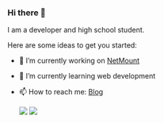 ### Hi there 👋

I am a developer and high school student.

Here are some ideas to get you started:

- 🔭 I’m currently working on [NetMount](https://github.com/VirtualHotBar/NetMount)
- 🌱 I’m currently learning web development
- 📫 How to reach me: [Blog](https://blog.hotpe.top/)


  <img align="center" src="https://github-readme-stats.vercel.app/api?username=VirtualHotBar&show_icons=true&hide=commits&bg_color=30,e96443,904e95&title_color=fff&text_color=fff" />
  <img align="center" src="https://github-readme-stats.vercel.app/api/top-langs/?username=VirtualHotBar&layout=compact&bg_color=30,e96443,904e95&title_color=fff&text_color=fff" />

